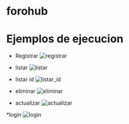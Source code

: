 # forohub

# Ejemplos de ejecucion

* Registrar
![registrar](https://github.com/user-attachments/assets/366b90e7-6c2e-45cc-a146-f6fd4e49103b)

* listar
![listar](https://github.com/user-attachments/assets/14b10ffb-4e26-48ee-b3f6-07cd85f30811)

* listar id
![listar_id](https://github.com/user-attachments/assets/3783f7d6-d6d7-4690-9b77-77538d1c7bfa)

* eliminar
![eliminar](https://github.com/user-attachments/assets/3d8a7c2a-4d1a-497c-8d5e-8fff5b7ddd8a)

* actualizar
![actualizar](https://github.com/user-attachments/assets/26578b86-34d5-47fc-b0ab-ad928612ae10)

*login
![login](https://github.com/user-attachments/assets/abc6644a-1da2-4051-a087-5b2028d75a82)
